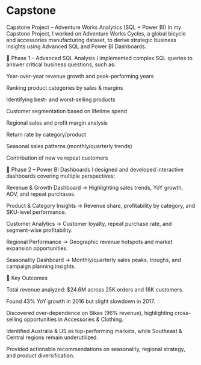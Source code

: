 # Capstone
Capstone Project – Adventure Works Analytics (SQL + Power BI) 
In my Capstone Project, I worked on Adventure Works Cycles, a global bicycle and accessories manufacturing dataset, to derive strategic business insights using Advanced SQL and Power BI Dashboards.

🔹 Phase 1 – Advanced SQL Analysis
I implemented complex SQL queries to answer critical business questions, such as:

Year-over-year revenue growth and peak-performing years

Ranking product categories by sales & margins

Identifying best- and worst-selling products

Customer segmentation based on lifetime spend

Regional sales and profit margin analysis

Return rate by category/product

Seasonal sales patterns (monthly/quarterly trends)

Contribution of new vs repeat customers

🔹 Phase 2 – Power BI Dashboards
I designed and developed interactive dashboards covering multiple perspectives:

Revenue & Growth Dashboard → Highlighting sales trends, YoY growth, AOV, and repeat purchases.

Product & Category Insights → Revenue share, profitability by category, and SKU-level performance.

Customer Analytics → Customer loyalty, repeat purchase rate, and segment-wise profitability.

Regional Performance → Geographic revenue hotspots and market expansion opportunities.

Seasonality Dashboard → Monthly/quarterly sales peaks, troughs, and campaign planning insights.

🔹 Key Outcomes

Total revenue analyzed: $24.6M across 25K orders and 18K customers.

Found 43% YoY growth in 2016 but slight slowdown in 2017.

Discovered over-dependence on Bikes (96% revenue), highlighting cross-selling opportunities in Accessories & Clothing.

Identified Australia & US as top-performing markets, while Southeast & Central regions remain underutilized.

Provided actionable recommendations on seasonality, regional strategy, and product diversification.
